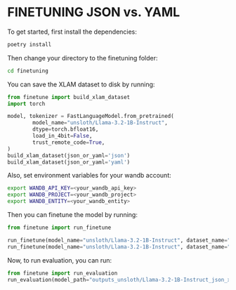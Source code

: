# FINETUNING JSON vs. YAML

To get started, first install the dependencies:

```bash
poetry install
```

Then  change your directory to the finetuning folder:

```bash
cd finetuning
```

You can save the XLAM dataset to disk by running:

```python
from finetune import build_xlam_dataset
import torch

model, tokenizer = FastLanguageModel.from_pretrained(
        model_name="unsloth/Llama-3.2-1B-Instruct", 
        dtype=torch.bfloat16,
        load_in_4bit=False,
        trust_remote_code=True,
)
build_xlam_dataset(json_or_yaml='json')
build_xlam_dataset(json_or_yaml='yaml')
```

Also, set environment variables for your wandb account:

```bash
export WANDB_API_KEY=<your_wandb_api_key>
export WANDB_PROJECT=<your_wandb_project>
export WANDB_ENTITY=<your_wandb_entity>
```

Then you can finetune the model by running:

```python
from finetune import run_finetune

run_finetune(model_name="unsloth/Llama-3.2-1B-Instruct", dataset_name="xlam", json_or_yaml="json")
run_finetune(model_name="unsloth/Llama-3.2-1B-Instruct", dataset_name="xlam", json_or_yaml="yaml")
```

Now, to run evaluation, you can run:

```python
from finetune import run_evaluation
run_evaluation(model_path="outputs_unsloth/Llama-3.2-1B-Instruct_json_xlam/epoch_1", model_name="unsloth/Llama-3.2-1B-Instruct", json_or_yaml="json", dataset_name="xlam")
```
